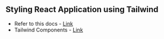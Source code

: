 ## Styling React Application using Tailwind

- Refer to this docs - [Link](https://tailwindcss.com/)
- Tailwind Components - [Link](https://tailwindui.com/components)
